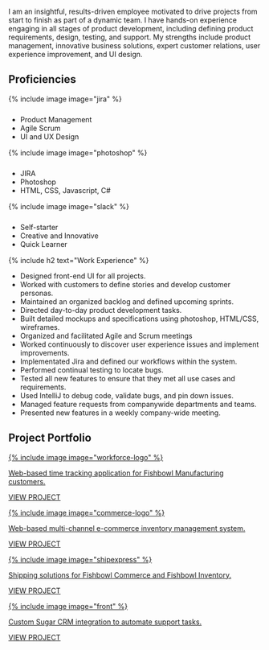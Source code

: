 <br>
I am an insightful, results-driven employee motivated to drive projects from start to finish as part of a dynamic team. I have hands-on experience engaging in all stages of product development, including defining product requirements, design, testing, and support. My strengths include product management, innovative business solutions, expert customer relations, user experience improvement, and UI design.

<h2><span>Proficiencies</span></h2>

<div class="row">
  <div class="col-xs-12 col-sm-4">
  <div class="text-center">
    {% include image image="jira" %}
  </div>
    <ul style="margin-bottom: 15px !important; margin-top: 24px;">
      <li>Product Management</li>
      <li>Agile Scrum</li>
      <li>UI and UX Design</li>
     </ul>
  </div>
  <div class="col-xs-12 col-sm-4">
  <div class="text-center">
    {% include image image="photoshop" %}
  </div>
    <ul style="margin-bottom: 15px !important; margin-top: 24px;">
      <li>JIRA</li>
      <li>Photoshop</li>
      <li>HTML, CSS, Javascript, C#</li>
    </ul>
  </div>
  <div class="col-xs-12 col-sm-4">
  <div class="text-center">
    {% include image image="slack" %}
  </div>
    <ul style="margin-bottom: 15px !important; margin-top: 24px;">
      <li>Self-starter</li>
      <li>Creative and Innovative</li>
      <li>Quick Learner</li>
    </ul>
  </div>
</div>

{% include h2 text="Work Experience" %}

- Designed front-end UI for all projects.
- Worked with customers to define stories and develop customer personas.
- Maintained an organized backlog and defined upcoming sprints.
- Directed day-to-day product development tasks.
- Built detailed mockups and specifications using photoshop, HTML/CSS, wireframes.
- Organized and facilitated Agile and Scrum meetings
- Worked continuously to discover user experience issues and implement improvements.
- Implementated Jira and defined our workflows within the system.
- Performed continual testing to locate bugs.
- Tested all new features to ensure that they met all use cases and requirements.
- Used IntelliJ to debug code, validate bugs, and pin down issues.
- Managed feature requests from companywide departments and teams.
- Presented new features in a weekly company-wide meeting.

<h2 id="projects"><span>Project Portfolio</span></h2>

<div class="row cards">
  <div class="col-xs-12 col-sm-6">
    <a href="/workforce/">
      <div class="card shadow">
        <div class="logo">
          {% include image image="workforce-logo" %}
        </div>
        <div class="content">
          <p>Web-based time tracking application for Fishbowl Manufacturing customers.</p>
        </div>
        <div class="link">
          <p>VIEW PROJECT</p>
        </div>
      </div>
    </a>
  </div>
  <div class="col-xs-12 col-sm-6">
    <a href="/commerce/">
      <div class="card shadow">
        <div class="logo">
          {% include image image="commerce-logo" %}
        </div>
        <div class="content">
          <p>Web-based multi-channel e-commerce inventory management system.</p>
        </div>
        <div class="link">
          <p>VIEW PROJECT</p>
        </div>
      </div>
    </a>
  </div>
  <div class="col-xs-12 col-sm-6">
    <a href="/shipexpress/">
      <div class="card shadow">
        <div class="logo">
          {% include image image="shipexpress" %}
        </div>
        <div class="content">
          <p>Shipping solutions for Fishbowl Commerce and Fishbowl Inventory.</p>
        </div>
        <div class="link">
          <p>VIEW PROJECT</p>
        </div>
      </div>
    </a>
  </div>
    <div class="col-xs-12 col-sm-6">
    <a href="/front/">
      <div class="card shadow">
        <div class="logo">
          {% include image image="front" %}
        </div>
        <div class="content">
          <p>Custom Sugar CRM integration to automate support tasks.</p>
        </div>
        <div class="link">
          <p>VIEW PROJECT</p>
        </div>
      </div>
    </a>
  </div>
</div>
